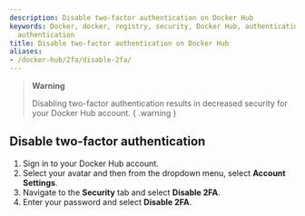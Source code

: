 ```yaml
---
description: Disable two-factor authentication on Docker Hub
keywords: Docker, docker, registry, security, Docker Hub, authentication, two-factor
  authentication
title: Disable two-factor authentication on Docker Hub
aliases: 
- /docker-hub/2fa/disable-2fa/
---
```


> **Warning**
>
> Disabling two-factor authentication results in decreased security for your
> Docker Hub account.
{ .warning }

## Disable two-factor authentication
1. Sign in to your Docker Hub account. 
2. Select your avatar and then from the dropdown menu, select **Account Settings**.
3. Navigate to the **Security** tab and select **Disable 2FA**.
4. Enter your password and select **Disable 2FA**.